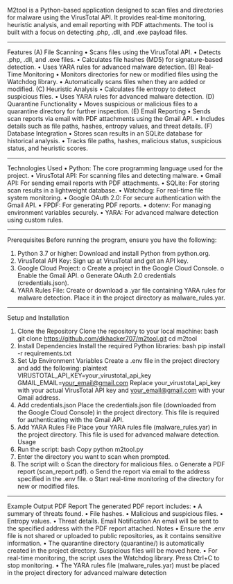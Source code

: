 M2tool is a Python-based application designed to scan files and directories for malware using the VirusTotal API. It provides real-time monitoring, heuristic analysis, and email reporting with PDF attachments. The tool is built with a focus on detecting .php, .dll, and .exe payload files.
________________________________________
Features
(A) File Scanning
•	Scans files using the VirusTotal API.
•	Detects .php, .dll, and .exe files.
•	Calculates file hashes (MD5) for signature-based detection.
•	Uses YARA rules for advanced malware detection.
(B) Real-Time Monitoring
•	Monitors directories for new or modified files using the Watchdog library.
•	Automatically scans files when they are added or modified.
(C) Heuristic Analysis
•	Calculates file entropy to detect suspicious files.
•	Uses YARA rules for advanced malware detection.
(D) Quarantine Functionality
•	Moves suspicious or malicious files to a quarantine directory for further inspection.
(E) Email Reporting
•	Sends scan reports via email with PDF attachments using the Gmail API.
•	Includes details such as file paths, hashes, entropy values, and threat details.
(F) Database Integration
•	Stores scan results in an SQLite database for historical analysis.
•	Tracks file paths, hashes, malicious status, suspicious status, and heuristic scores.
________________________________________
Technologies Used
•	Python: The core programming language used for the project.
•	VirusTotal API: For scanning files and detecting malware.
•	Gmail API: For sending email reports with PDF attachments.
•	SQLite: For storing scan results in a lightweight database.
•	Watchdog: For real-time file system monitoring.
•	Google OAuth 2.0: For secure authentication with the Gmail API.
•	FPDF: For generating PDF reports.
•	dotenv: For managing environment variables securely.
•	YARA: For advanced malware detection using custom rules.
________________________________________
Prerequisites
Before running the program, ensure you have the following:
1.	Python 3.7 or higher: Download and install Python from python.org.
2.	VirusTotal API Key: Sign up at VirusTotal and get an API key.
3.	Google Cloud Project:
o	Create a project in the Google Cloud Console.
o	Enable the Gmail API.
o	Generate OAuth 2.0 credentials (credentials.json).
4.	YARA Rules File: Create or download a .yar file containing YARA rules for malware detection. Place it in the project directory as malware_rules.yar.
________________________________________
Setup and Installation
1. Clone the Repository
Clone the repository to your local machine:
bash
git clone https://github.com/dkhacker707/m2tool.git
cd m2tool
2. Install Dependencies
Install the required Python libraries:
bash
pip install -r requirements.txt
3. Set Up Environment Variables
Create a .env file in the project directory and add the following:
plaintext
VIRUSTOTAL_API_KEY=your_virustotal_api_key
GMAIL_EMAIL=your_email@gmail.com
Replace your_virustotal_api_key with your actual VirusTotal API key and your_email@gmail.com with your Gmail address.
4. Add credentials.json
Place the credentials.json file (downloaded from the Google Cloud Console) in the project directory. This file is required for authenticating with the Gmail API.
5. Add YARA Rules File
Place your YARA rules file (malware_rules.yar) in the project directory. This file is used for advanced malware detection.
Usage
1.	Run the script:
bash
Copy
python m2tool.py
2.	Enter the directory you want to scan when prompted.
3.	The script will:
o	Scan the directory for malicious files.
o	Generate a PDF report (scan_report.pdf).
o	Send the report via email to the address specified in the .env file.
o	Start real-time monitoring of the directory for new or modified files.
________________________________________
Example Output
PDF Report
The generated PDF report includes:
•	A summary of threats found.
•	File hashes.
•	Malicious and suspicious files.
•	Entropy values.
•	Threat details.
Email Notification
An email will be sent to the specified address with the PDF report attached.
Notes
•	Ensure the .env file is not shared or uploaded to public repositories, as it contains sensitive information.
•	The quarantine directory (quarantine/) is automatically created in the project directory. Suspicious files will be moved here.
•	For real-time monitoring, the script uses the Watchdog library. Press Ctrl+C to stop monitoring.
•	The YARA rules file (malware_rules.yar) must be placed in the project directory for advanced malware detection
